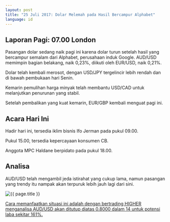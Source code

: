 ```yaml
---
layout: post
title: "25 Juli 2017: Dolar Melemah pada Hasil Bercampur Alphabet"
language: id
---
```

## Laporan Pagi: 07.00 London

Pasangan dolar sedang naik pagi ini karena dolar turun setelah hasil yang bercampur semalam dari Alphabet, perusahaan induk Google. AUD/USD memimpin bagian belakang, naik 0,23%, diikuti oleh EUR/USD, naik 0,21%.

Dolar telah kembali merosot, dengan USD/JPY tergelincir lebih rendah dan di bawah pembukaan hari Senin.

Kemarin pemulihan harga minyak telah membantu USD/CAD untuk melanjutkan penurunan yang stabil.

Setelah pembalikan yang kuat kemarin, EUR/GBP kembali menguat pagi ini.

## Acara Hari Ini

Hadir hari ini, tersedia iklim bisnis Ifo Jerman pada pukul 09.00.

Pukul 15.00, tersedia kepercayaan konsumen CB.

Anggota MPC Haldane berpidato pada pukul 18.00.

## Analisa

AUD/USD telah mengambil jeda istirahat yang cukup lama, namun pasangan yang trendy itu nampak akan terpuruk lebih jauh lagi dari sini.

<img src="{{ site.url }}/images/id-25-july-17.png" alt="{{ page.title }}" title="{{ page.title }}">

<a href="%LINK%%?currency=USD& market=forex&underlying=frxAUDUSD&formname=higherlower&duration_amount=14&duration_units=d&amount=10&amount_type=payout&expiry_type=duration&barrier=0.8" target="_blank">Cara memanfaatkan situasi ini adalah dengan bertrading HIGHER menganalisa AUD/USD akan ditutup diatas 0.8000 dalam 14 untuk potensi laba sekitar 161%.</a>